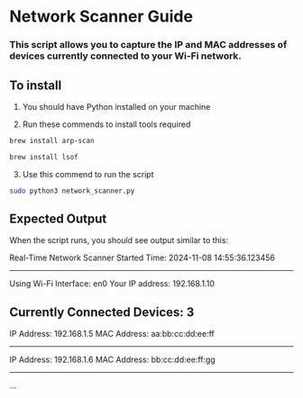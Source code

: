 # Network Scanner Guide

### This script allows you to capture the IP and MAC addresses of devices currently connected to your Wi-Fi network.

## To install

1. You should have Python installed on your machine

2. Run these commends to install tools required

```bash
brew install arp-scan
```

```bash
brew install lsof
```

3. Use this commend to run the script

```bash
sudo python3 network_scanner.py
```

## Expected Output

When the script runs, you should see output similar to this:

Real-Time Network Scanner Started
Time: 2024-11-08 14:55:36.123456

---

Using Wi-Fi Interface: en0
Your IP address: 192.168.1.10

## Currently Connected Devices: 3

IP Address: 192.168.1.5
MAC Address: aa:bb:cc:dd:ee:ff

---

IP Address: 192.168.1.6
MAC Address: bb:cc:dd:ee:ff:gg

---

...
